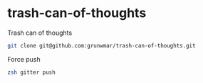 # trash-can-of-thoughts
Trash can of thoughts

```sh
git clone git@github.com:grunwmar/trash-can-of-thoughts.git
```

Force push
```sh
zsh gitter push
```
